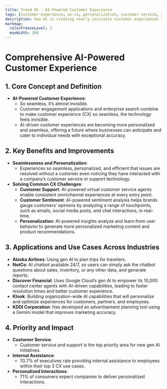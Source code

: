 ```yaml
---
title: Trend 05 - AI-Powered Customer Experience
tags: [customer-experience, ai-cx, personalization, customer-service, sentiment-analysis, seamless-integration]
description: How AI is creating nearly invisible customer experiences through integration of engagement applications and search.
markmap:
  colorFreezeLevel: 2
  maxWidth: 300
---
```


# Comprehensive AI-Powered Customer Experience

## 1. Core Concept and Definition
- **AI-Powered Customer Experience**:
  - So seamless, it’s almost invisible.
  - Customer engagement applications and enterprise search combine to make customer experience (CX) so seamless, the technology feels invisible.
  - AI-driven customer experiences are becoming more personalized and seamless, offering a future where businesses can anticipate and cater to individual needs with exceptional accuracy.

## 2. Key Benefits and Improvements
- **Seamlessness and Personalization**:
  - Experiences so seamless, personalized, and efficient that issues are resolved without a customer even noticing they have interacted with a company’s customer service or support technology.
- **Solving Common CX Challenges**:
  - **Customer Support**: AI-powered virtual customer service agents enable consistent omnichannel experiences at every entry point.
  - **Customer Sentiment**: AI-powered sentiment analysis helps brands gauge customers’ opinions by analyzing a range of touchpoints, such as emails, social media posts, and chat interactions, in real-time.
  - **Personalization**: AI-powered insights analyze and learn from user behavior to generate more personalized marketing content and product recommendations.

## 3. Applications and Use Cases Across Industries
  - **Alaska Airlines**: Using gen AI to plan trips for travelers.
  - **NotCo**: AI chatbot available 24/7, so users can simply ask the chatbot questions about sales, inventory, or any other data, and generate reports.
  - **Discover Financial**: Uses Google Cloud’s gen AI to empower its 10,000 contact center agents with AI-driven capabilities, leading to faster resolution times and better customer experience.
  - **Klook**: Building organization-wide AI capabilities that will personalize and optimize experiences for customers, partners, and employees.
  - **KDDI Corporation**: Has developed an advertisement planning tool using a Gemini model that improves marketing accuracy.

## 4. Priority and Impact
- **Customer Service**:
  - Customer service and support is the top priority area for new gen AI initiatives.
- **Internal Assistance**:
  - 70.7% of executives rate providing internal assistance to employees within their top 3 CX use cases.
- **Personalized Interactions**:
  - 71% of consumers expect companies to deliver personalized interactions.